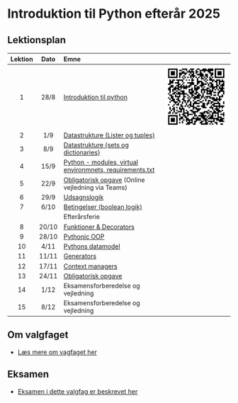 # Introduktion til Python efterår 2025    

## Lektionsplan

| Lektion |   Dato   | Emne                                                                              | |
|:-------:|:--------:|:----------------------------------------------------------------------------------|:---:|
|    1    |   28/8   | [Introduktion til python](materialer/introduktion/introduktion.md)               | ![QR Code](materialer/formalia/adobe-express-qr-code.png) |
|    2    |   1/9    | [Datastrukture (Lister og tuples)](materialer/datastrukturer1/datastrukture1.md) | |
|    3    |   8/9    | [Datastrukture \{sets og dictionaries\}](materialer/datastrukturer2/datastrukture2.md) | |
|    4    |   15/9   | [Python - modules, virtual environmnets, requirements.txt](materialer/moduler/moduler.md) | |
|    5    |   22/9   | [Obligatorisk opgave](materialer/obligatoriske/obligatorisk_1.md) (Online vejledning via Teams) | |
|    6    |   29/9   | [Udsagnslogik](materialer/logik/logik.md)                            | |
|    7    |   6/10   | [Betingelser (boolean logik)](materialer/boolean/boolean.md)                     | |
|         |          | Efterårsferie                                                                     | |
|    8    |  20/10   | [Funktioner & Decorators](materialer/decorators/decorators.md)                   | |
|    9    |  28/10   | [Pythonic OOP](materialer/oop/oop.md)                                            | |
|   10    |   4/11   | [Pythons datamodel](materialer/datamodel/datamodel.md)                           | |
|   11    |  11/11   | [Generators](materialer/generators/generators.md)                                | |
|   12    |  17/11   | [Context managers](materialer/)                                                  | |
|   13    |  24/11   | [Obligatorisk opgave](materialer/obligatoriske/)                                 | |
|   14    |   1/12   | Eksamensforberedelse og vejledning                                               | |
|   15    |   8/12   | Eksamensforberedelse og vejledning                                               | |

## Om valgfaget
* [Læs mere om vagfaget her](materialer/formalia/about_this_elective.md)

## Eksamen
* [Eksamen i dette valgfag er beskrevet her](materialer/formalia/exam.md)
